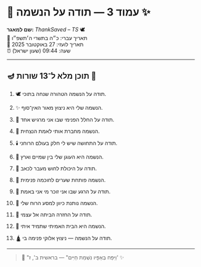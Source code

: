 # 📜 עמוד 3 — תודה על הנשמה ✨

**שם למאגר:** _ThankSaved – TS_ 🕊️  
📅 תאריך עברי: כ״ה בתשרי ה׳תשפ״ו  
📅 תאריך לועזי: 27 באוקטובר 2025  
⏰ שעה: 09:44 (שעון ישראל)

---

## 🪔 תוכן מלא ל־13 שורות 📖

1. 🕊️ תודה על הנשמה הטהורה שנחה בתוכי.
    
2. ✨ הנשמה שלי היא ניצוץ מאור האין־סוף.
    
3. 🫶 תודה על החלל הפנימי שבו אני מרגיש אחד.
    
4. 🌅 הנשמה מחברת אותי לאמת הנצחית.
    
5. 🕯️ תודה על התחושה שיש לי חלק בעולם הרוחני.
    
6. 🙏 הנשמה היא העוגן שלי בין שמיים וארץ.
    
7. 🌱 תודה על היכולת לחוש מעבר לכאב.
    
8. 🔑 הנשמה פותחת שערים לחוכמה פנימית.
    
9. 💫 תודה על הרגע שבו אני זוכר מי אני באמת.
    
10. 🌿 הנשמה נותנת כיוון למסע הרוח שלי.
    
11. 🧭 תודה על החזרה הביתה אל עצמי.
    
12. 🌈 הנשמה היא הבית האמיתי שתמיד איתי.
    
13. 🛕 תודה על הנשמה — ניצוץ אלוקי פנימה בי.
    

---

> 📜 "וַיִּפַּח בְּאַפָּיו נִשְׁמַת חַיִּים" — בראשית ב', ז' ✨
